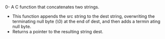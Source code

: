 0- A C function that concatenates two strings.
   - This function appends the src string to the dest string, overwriting the terminating null byte (\0) at the end of dest, and then adds a termin     ating null byte.
   - Returns a pointer to the resulting string dest.
